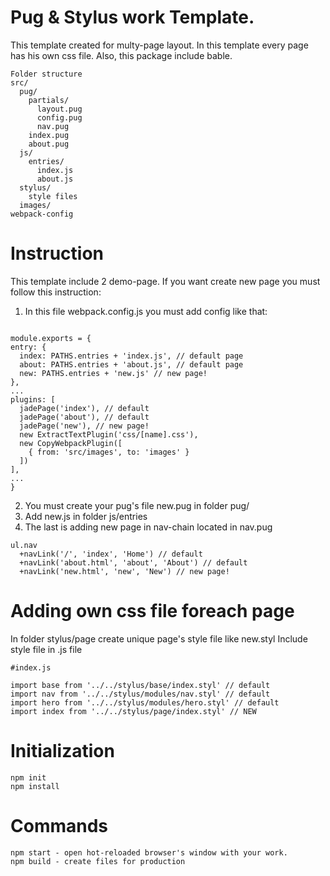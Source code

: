 # Pug & Stylus work Template.
This template created for multy-page layout. In this template every page has his own css file. Also, this package include bable.

```
Folder structure
src/
  pug/
    partials/
      layout.pug
      config.pug
      nav.pug
    index.pug  
    about.pug 
  js/
    entries/
      index.js
      about.js 
  stylus/
    style files
  images/
webpack-config
```

# Instruction
This template include 2 demo-page. If you want create new page you must follow this instruction:

1) In this file webpack.config.js you must add config like that:
```

module.exports = {
entry: {
  index: PATHS.entries + 'index.js', // default page
  about: PATHS.entries + 'about.js', // default page
  new: PATHS.entries + 'new.js' // new page!
},
...
plugins: [
  jadePage('index'), // default
  jadePage('about'), // default
  jadePage('new'), // new page!
  new ExtractTextPlugin('css/[name].css'),
  new CopyWebpackPlugin([
    { from: 'src/images', to: 'images' }
  ])
],
...
}
```
2) You must create your pug's file new.pug in folder pug/
3) Add new.js in folder js/entries
4) The last is adding new page in nav-chain located in nav.pug

```
ul.nav
  +navLink('/', 'index', 'Home') // default
  +navLink('about.html', 'about', 'About') // default
  +navLink('new.html', 'new', 'New') // new page!
```
# Adding own css file foreach page
In folder stylus/page create unique page's style file like new.styl
Include style file in .js file
```
#index.js

import base from '../../stylus/base/index.styl' // default
import nav from '../../stylus/modules/nav.styl' // default
import hero from '../../stylus/modules/hero.styl' // default
import index from '../../stylus/page/index.styl' // NEW
```
# Initialization
```
npm init
npm install
```
# Commands
```
npm start - open hot-reloaded browser's window with your work.
npm build - create files for production
```
